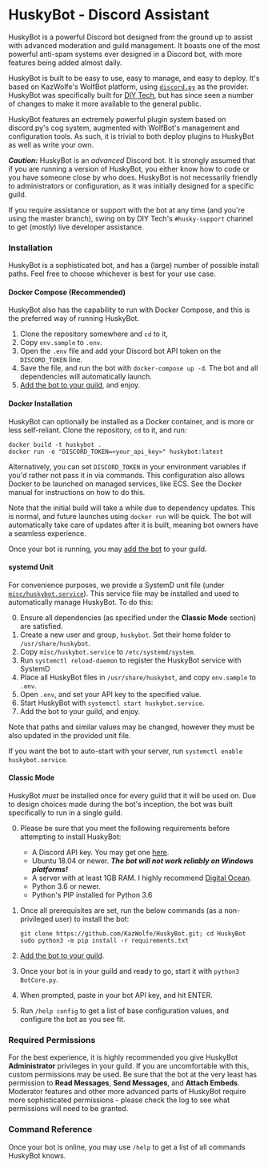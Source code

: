 # HuskyBot - Discord Assistant

HuskyBot is a powerful Discord bot designed from the ground up to assist with advanced moderation and
guild management. It boasts one of the most powerful anti-spam systems ever designed in a Discord bot,
with more features being added almost daily.

HuskyBot is built to be easy to use, easy to manage, and easy to deploy. It's based on KazWolfe's WolfBot
platform, using [`discord.py`](https://github.com/Rapptz/discord.py/) as the provider. HuskyBot was specifically built for [DIY Tech](https://discord.gg/diytech), but has since seen a number of
changes to make it more available to the general public.

HuskyBot features an extremely powerful plugin system based on discord.py's cog system, augmented with
WolfBot's management and configuration tools. As such, it is trivial to both deploy plugins to HuskyBot
as well as write your own.

***Caution:*** HuskyBot is an *advanced* Discord bot. It is strongly assumed that if you are running a
version of HuskyBot, you either know how to code or you have someone close by who does. HuskyBot is
not necessarily friendly to administrators or configuration, as it was initially designed for a specific
guild.

If you require assistance or support with the bot at any time (and you're using the master branch), swing
on by DIY Tech's `#husky-support` channel to get (mostly) live developer assistance.

### Installation

HuskyBot is a sophisticated bot, and has a (large) number of possible install paths. Feel free to choose whichever is
best for your use case.

#### Docker Compose (Recommended)

HuskyBot also has the capability to run with Docker Compose, and this is the preferred way of running HuskyBot.

1. Clone the repository somewhere and `cd` to it,
2. Copy `env.sample` to `.env`.
3. Open the `.env` file and add your Discord bot API token on the `DISCORD_TOKEN` line.
4. Save the file, and run the bot with `docker-compose up -d`. The bot and all dependencies will automatically launch.
5. [Add the bot to your guild](https://discordapp.com/developers/docs/topics/oauth2#bots), and enjoy.

#### Docker Installation

HuskyBot can optionally be installed as a Docker container, and is more or less self-reliant. Clone the repository, 
`cd` to it, and run: 

    docker build -t huskybot .
    docker run -e "DISCORD_TOKEN=<your_api_key>" huskybot:latest
    
Alternatively, you can set `DISCORD_TOKEN` in your environment variables if you'd rather not pass it in via commands.
This configuration also allows Docker to be launched on managed services, like ECS. See the Docker manual for 
instructions on how to do this.

Note that the initial build will take a while due to dependency updates. This is normal, and future launches using 
`docker run` will be quick. The bot will automatically take care of updates after it is built, meaning bot owners have 
a seamless experience.

Once your bot is running, you may [add the bot](https://discordapp.com/developers/docs/topics/oauth2#bots) to your 
guild.

#### systemd Unit

For convenience purposes, we provide a SystemD unit file (under [`misc/huskybot.service`](misc/huskybot.service)). This 
service file may be installed and used to automatically manage HuskyBot. To do this:

0. Ensure all dependencies (as specified under the **Classic Mode** section) are satisfied.
1. Create a new user and group, `huskybot`. Set their home folder to `/usr/share/huskybot`.
2. Copy `misc/huskybot.service` to `/etc/systemd/system`.
3. Run  `systemctl reload-daemon` to register the HuskyBot service with SystemD
4. Place all HuskyBot files in `/usr/share/huskybot`, and copy `env.sample` to `.env`.
5. Open `.env`, and set your API key to the specified value.
6. Start HuskyBot with `systemctl start huskybot.service`.
7. Add the bot to your guild, and enjoy.

Note that paths and similar values may be changed, however they must be also updated in the provided unit file.

If you want the bot to auto-start with your server, run `systemctl enable huskybot.service`.


#### Classic Mode
HuskyBot *must* be installed once for every guild that it will be used on. Due to design choices made
during the bot's inception, the bot was built specifically to run in a single guild. 

0. Please be sure that you meet the following requirements before attempting to install HuskyBot:

    * A Discord API key. You may get one [here](https://discordapp.com/developers/applications/).
    * Ubuntu 18.04 or newer. ***The bot will not work reliably on Windows platforms!***
    * A server with at least 1GB RAM. I highly recommend [Digital Ocean](https://m.do.co/c/77962b668c59).
    * Python 3.6 or newer.
    * Python's PIP installed for Python 3.6

2. Once all prerequisites are set, run the below commands (as a non-privileged user) to install the bot:

       git clone https://github.com/KazWolfe/HuskyBot.git; cd HuskyBot
       sudo python3 -m pip install -r requirements.txt
       
3. [Add the bot to your guild](https://discordapp.com/developers/docs/topics/oauth2#bots).
4. Once your bot is in your guild and ready to go, start it with `python3 BotCore.py`.
5. When prompted, paste in your bot API key, and hit ENTER.
6. Run `/help config` to get a list of base configuration values, and configure the bot as you see fit.

### Required Permissions
For the best experience, it is highly recommended you give HuskyBot **Administrator** privileges in your
guild. If you are uncomfortable with this, custom permissions may be used. Be sure that the bot at the
very least has permission to **Read Messages**, **Send Messages**, and **Attach Embeds**. Moderator features
and other more advanced parts of HuskyBot require more sophisticated permissions - please check the log to
see what permissions will need to be granted.

### Command Reference
Once your bot is online, you may use `/help` to get a list of all commands HuskyBot knows.

